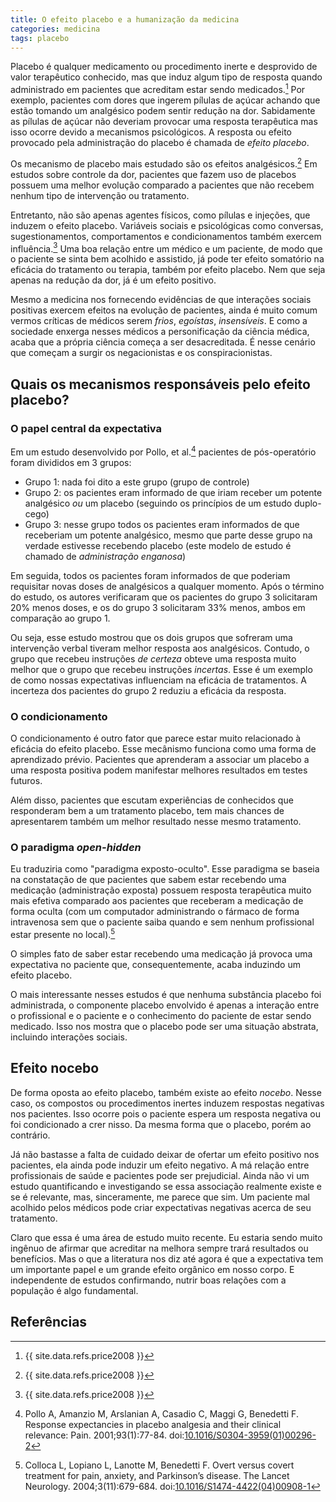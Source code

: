```yaml
---
title: O efeito placebo e a humanização da medicina
categories: medicina
tags: placebo
---
```


Placebo é qualquer medicamento ou procedimento inerte e desprovido de valor terapêutico conhecido, mas que induz algum tipo de resposta quando administrado em pacientes que acreditam estar sendo medicados.[^1] Por exemplo, pacientes com dores que ingerem pílulas de açúcar achando que estão tomando um analgésico podem sentir redução na dor. Sabidamente as pílulas de açúcar não deveriam provocar uma resposta terapêutica mas isso ocorre devido a mecanismos psicológicos. A resposta ou efeito provocado pela administração do placebo é chamada de _efeito placebo_.

Os mecanismo de placebo mais estudado são os efeitos analgésicos.[^1] Em estudos sobre controle da dor, pacientes que fazem uso de placebos possuem uma melhor evolução comparado a pacientes que não recebem nenhum tipo de intervenção ou tratamento.

Entretanto, não são apenas agentes físicos, como pílulas e injeções, que induzem o efeito placebo. Variáveis sociais e psicológicas como conversas, sugestionamentos, comportamentos e condicionamentos também exercem influência.[^1] Uma boa relação entre um médico e um paciente, de modo que o paciente se sinta bem acolhido e assistido, já pode ter efeito somatório na eficácia do tratamento ou terapia, também por efeito placebo. Nem que seja apenas na redução da dor, já é um efeito positivo.

Mesmo a medicina nos fornecendo evidências de que interações sociais positivas exercem efeitos na evolução de pacientes, ainda é muito comum vermos críticas de médicos serem _frios_, _egoístas_, _insensíveis_. E como a sociedade enxerga nesses médicos a personificação da ciência médica, acaba que a própria ciência começa a ser desacreditada. É nesse cenário que começam a surgir os negacionistas e os conspiracionistas.

## Quais os mecanismos responsáveis pelo efeito placebo?
### O papel central da expectativa
Em um estudo desenvolvido por Pollo, et al.[^3] pacientes de pós-operatório foram divididos em 3 grupos:

- Grupo 1: nada foi dito a este grupo (grupo de controle)
- Grupo 2: os pacientes eram informado de que iriam receber um potente analgésico _ou_ um placebo (seguindo os princípios de um estudo duplo-cego)
- Grupo 3: nesse grupo todos os pacientes eram informados de que receberiam um potente analgésico, mesmo que parte desse grupo na verdade estivesse recebendo placebo (este modelo de estudo é chamado de _administração enganosa_)

Em seguida, todos os pacientes foram informados de que poderiam requisitar novas doses de analgésicos a qualquer momento. Após o término do estudo, os autores verificaram que os pacientes do grupo 3 solicitaram 20% menos doses, e os do grupo 3 solicitaram 33% menos, ambos em comparação ao grupo 1.

Ou seja, esse estudo mostrou que os dois grupos que sofreram uma intervenção verbal tiveram melhor resposta aos analgésicos. Contudo, o grupo que recebeu instruções _de certeza_ obteve uma resposta muito melhor que o grupo que recebeu instruções _incertas_. Esse é um exemplo de como nossas expectativas influenciam na eficácia de tratamentos. A incerteza dos pacientes do grupo 2 reduziu a eficácia da resposta.

### O condicionamento
O condicionamento é outro fator que parece estar muito relacionado à eficácia do efeito placebo. Esse mecânismo funciona como uma forma de aprendizado prévio. Pacientes que aprenderam a associar um placebo a uma resposta positiva podem manifestar melhores resultados em testes futuros.

Além disso, pacientes que escutam experiências de conhecidos que responderam bem a um tratamento placebo, tem mais chances de apresentarem também um melhor resultado nesse mesmo tratamento.

### O paradigma _open-hidden_
Eu traduziria como "paradigma exposto-oculto". Esse paradigma se baseia na constatação de que pacientes que sabem estar recebendo uma medicação (administração exposta) possuem resposta terapêutica muito mais efetiva comparado aos pacientes que receberam a medicação de forma oculta (com um computador administrando o fármaco de forma intravenosa sem que o paciente saiba quando e sem nenhum profissional estar presente no local).[^4]

O simples fato de saber estar recebendo uma medicação já provoca uma expectativa no paciente que, consequentemente, acaba induzindo um efeito placebo.

O mais interessante nesses estudos é que nenhuma substância placebo foi administrada, o componente placebo envolvido é apenas a interação entre o profissional e o paciente e o conhecimento do paciente de estar sendo medicado. Isso nos mostra que o placebo pode ser uma situação abstrata, incluindo interações sociais.

## Efeito nocebo
De forma oposta ao efeito placebo, também existe ao efeito _nocebo_. Nesse caso, os compostos ou procedimentos inertes induzem respostas negativas nos pacientes. Isso ocorre pois o paciente espera um resposta negativa ou foi condicionado a crer nisso. Da mesma forma que o placebo, porém ao contrário.

Já não bastasse a falta de cuidado deixar de ofertar um efeito positivo nos pacientes, ela ainda pode induzir um efeito negativo. A má relação entre profissionais de saúde e pacientes pode ser prejudicial. Ainda não vi um estudo quantificando e investigando se essa associação realmente existe e se é relevante, mas, sinceramente, me parece que sim. Um paciente mal acolhido pelos médicos pode criar expectativas negativas acerca de seu tratamento.

Claro que essa é uma área de estudo muito recente. Eu estaria sendo muito ingênuo de afirmar que acreditar na melhora sempre trará resultados ou benefícios. Mas o que a literatura nos diz até agora é que a expectativa tem um importante papel e um grande efeito orgânico em nosso corpo. E independente de estudos confirmando, nutrir boas relações com a população é algo fundamental.

## Referências
[^1]: {{ site.data.refs.price2008 }}
[^2]: {{ site.data.refs.machado2005 }}
[^3]: Pollo A, Amanzio M, Arslanian A, Casadio C, Maggi G, Benedetti F. Response expectancies in placebo analgesia and their clinical relevance: Pain. 2001;93(1):77-84. doi:[10.1016/S0304-3959(01)00296-2](https://journals.lww.com/pain/Abstract/2001/07000/Response_expectancies_in_placebo_analgesia_and.10.aspx)
[^4]: Colloca L, Lopiano L, Lanotte M, Benedetti F. Overt versus covert treatment for pain, anxiety, and Parkinson’s disease. The Lancet Neurology. 2004;3(11):679-684. doi:[10.1016/S1474-4422(04)00908-1][4]
[^5]: Kirsch I, Weixel LJ. Double-blind versus deceptive administration of a placebo. Behavioral Neuroscience. 1988;102(2):319-323. doi:[10.1037/0735-7044.102.2.319][5]

[4]: https://www.thelancet.com/journals/laneur/article/PIIS1474-4422(04)00908-1/fulltext
[5]: https://psycnet.apa.org/record/1988-22817-001
